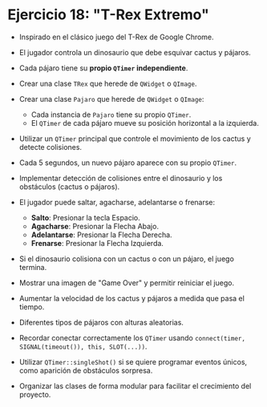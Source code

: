 Ejercicio 18: "T-Rex Extremo"
============================

- Inspirado en el clásico juego del T-Rex de Google Chrome.
- El jugador controla un dinosaurio que debe esquivar cactus y pájaros.
- Cada pájaro tiene su **propio `QTimer` independiente**.
- Crear una clase `TRex` que herede de `QWidget` o `QImage`.
- Crear una clase `Pajaro` que herede de `QWidget` o `QImage`:
  
  - Cada instancia de `Pajaro` tiene su propio `QTimer`.
  - El `QTimer` de cada pájaro mueve su posición horizontal a la izquierda.
  
- Utilizar un `QTimer` principal que controle el movimiento de los cactus y detecte colisiones.
- Cada 5 segundos, un nuevo pájaro aparece con su propio `QTimer`.
- Implementar detección de colisiones entre el dinosaurio y los obstáculos (cactus o pájaros).
- El jugador puede saltar, agacharse, adelantarse o frenarse:

  - **Salto**: Presionar la tecla Espacio.
  - **Agacharse**: Presionar la Flecha Abajo.
  - **Adelantarse**: Presionar la Flecha Derecha.
  - **Frenarse**: Presionar la Flecha Izquierda.

- Si el dinosaurio colisiona con un cactus o con un pájaro, el juego termina.
- Mostrar una imagen de "Game Over" y permitir reiniciar el juego.

- Aumentar la velocidad de los cactus y pájaros a medida que pasa el tiempo.
- Diferentes tipos de pájaros con alturas aleatorias.

- Recordar conectar correctamente los `QTimer` usando ``connect(timer, SIGNAL(timeout()), this, SLOT(...))``.
- Utilizar `QTimer::singleShot()` si se quiere programar eventos únicos, como aparición de obstáculos sorpresa.
- Organizar las clases de forma modular para facilitar el crecimiento del proyecto.